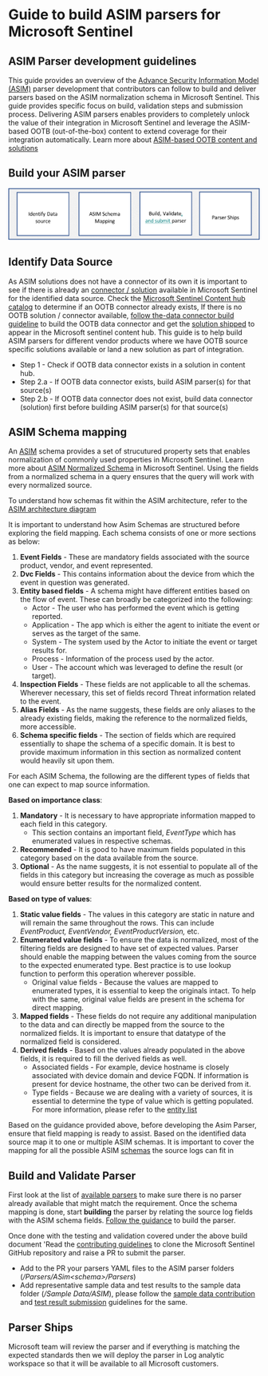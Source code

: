 # Guide to build ASIM parsers for Microsoft Sentinel 

## ASIM Parser development guidelines 
This guide provides an overview of the [Advance Security Information Model (ASIM)](https://learn.microsoft.com/azure/sentinel/normalization) parser development that contributors can follow to build and deliver parsers based on the ASIM normalization schema in Microsoft Sentinel. This guide provides specific focus on build, validation steps and submission process. Delivering ASIM parsers enables providers to completely unlock the value of their integration in Microsoft Sentinel and leverage the ASIM-based OOTB (out-of-the-box) content to extend coverage for their integration automatically.
Learn more about [ASIM-based OOTB content and solutions](https://learn.microsoft.com/azure/sentinel/domain-based-essential-solutions)

## Build your ASIM parser

![Microsoft Sentinel solutions build process](https://github.com/Azure/Azure-Sentinel/blob/master/Solutions/Images/ASIM_Parser_Steps.png)

	
## Identify Data Source 

As ASIM solutions does not have a connector of its own it is important to see if there is already an [connector / solution](https://learn.microsoft.com/azure/sentinel/data-connectors-reference) available in Microsoft Sentinel for the identified data source. Check the [Microsoft Sentinel Content hub catalog](https://learn.microsoft.com/azure/sentinel/sentinel-solutions-catalog) to determine if an OOTB connector already exists, If there is no OOTB solution / connector available, [follow the-data connector build guideline](https://github.com/Azure/Azure-Sentinel/blob/master/DataConnectors/ReadMe.md) to build the OOTB data connector and get the [solution shipped](https://github.com/Azure/Azure-Sentinel/tree/master/Solutions#guide-to-building-microsoft-sentinel-solutions) to appear in the Microsoft sentinel content hub. This guide is to help build ASIM parsers for different vendor products where we have OOTB source specific solutions available or land a new solution as part of integration.
  
* Step 1 - Check if OOTB data connector exists in a solution in content hub.
* Step 2.a - If OOTB data connector exists, build ASIM parser(s) for that source(s)
* Step 2.b - If OOTB data connector does not exist, build data connector (solution) first before building ASIM parser(s) for that source(s)

## ASIM Schema mapping 

An [ASIM](https://learn.microsoft.com/azure/sentinel/normalization) schema provides a set of strucutured property sets that enables normalization of commonly used properties in Microsoft Sentinel. Learn more about [ASIM Normalized Schema](https://learn.microsoft.com/azure/sentinel/normalization#normalized-schemas) in Microsoft Sentinel. Using the fields from a normalized schema in a query ensures that the query will work with every normalized source.
	
To understand how schemas fit within the ASIM architecture, refer to the [ASIM architecture diagram](https://learn.microsoft.com/azure/sentinel/normalization#asim-components)
 
It is important to understand how Asim Schemas are structured before exploring the field mapping. Each schema consists of one or more sections as below:

1.	**Event Fields** - These are mandatory fields associated with the source product, vendor, and event represented.
2.	**Dvc Fields** - This contains information about the device from which the event in question was generated.
3.	**Entity based fields** - A schema might have different entities based on the flow of event. These can broadly be categorized into the following:
	* 	Actor - The user who has performed the event which is getting reported.
	* 	Application - The app which is either the agent to initiate the event or serves as the target of the same.
	* 	System - The system used by the Actor to initiate the event or target results for.
	* 	Process - Information of the process used by the actor.
	* 	User - The account which was leveraged to define the result (or target).
4.	**Inspection Fields** - These fields are not applicable to all the schemas. Wherever necessary, this set of fields record Threat information related to the event.
5.	**Alias Fields** - As the name suggests, these fields are only aliases to the already existing fields, making the reference to the normalized fields, more accessible.
6.	**Schema specific fields** - The section of fields which are required essentially to shape the schema of a specific domain. It is best to provide maximum information in this section  as normalized content would heavily sit upon them.

For each ASIM Schema, the following are the different types of fields that one can expect to map source information.

**Based on importance class**:
1.	**Mandatory** - It is necessary to have appropriate information mapped to each field in this category. 
	* This section contains an important field, *EventType* which has enumerated values in respective schemas. 
2.	**Recommended** - It is good to have maximum fields populated in this category based on the data available from the source.
3.	**Optional** - As the name suggests, it is not essential to populate all of the fields in this category but increasing the coverage as much as possible would ensure better results for the normalized content.

**Based on type of values**:

1.	**Static value fields** - The values in this category are static in nature and will remain the same throughout the rows. This can include *EventProduct, EventVendor, EventProductVersion,* etc.
2.	**Enumerated value fields** - To ensure the data is normalized, most of the filtering fields are designed to have set of expected values. Parser should enable the mapping between the values coming from the source to the expected enumerated type. Best practice is to use lookup function to perform this operation wherever possible.
	* Original value fields - Because the values are mapped to enumerated types, it is essential to keep the originals intact. To help with the same, original value fields are present in the schema for direct mapping.
3.	**Mapped fields** - These fields do not require any additional manipulation to the data and can directly be mapped from the source to the normalized fields. It is important to ensure that datatype of the normalized field is considered.
4.	**Derived fields** - Based on the values already populated in the above fields, it is required to fill the derived fields as well. 
	* Associated fields - For example, device hostname is closely associated with device domain and device FQDN. If information is present for device hostname, the other two can be derived from it.
	* Type fields - Because we are dealing with a variety of sources, it is essential to determine the type of value which is getting populated. For more information, please refer to the [entity list](https://learn.microsoft.com/azure/sentinel/normalization-about-schemas#entities)
	
Based on the guidance provided above, before developing the Asim Parser, ensure that field mapping is ready to assist.
Based on the identified data source map it to one or multiple ASIM schemas. It is important to cover the mapping for all the possible ASIM [schemas](https://learn.microsoft.com/azure/sentinel/normalization-about-schemas) the source logs can fit in

## Build and Validate Parser  
First look at the list of [available parsers](https://learn.microsoft.com/azure/sentinel/normalization-parsers-list) to make sure there is no parser already available that might match the requirement. 
Once the schema mapping is done, start **building** the parser by relating the source log fields with the ASIM schema fields. [Follow the guidance](https://learn.microsoft.com/azure/sentinel/normalization-develop-parsers#custom-asim-parser-development-process) to build the parser.

Once done with the testing and validation covered under the above build document 'Read the [contributing guidelines](https://github.com/Azure/Azure-Sentinel#contributing) to clone the Microsoft Sentinel GitHub repository and raise a PR to submit the parser.
- Add to the PR your parsers YAML files to the ASIM parser folders (*/Parsers/ASim\<schema>\/Parsers*)
- Add representative sample data and test results to the sample data folder (*/Sample Data/ASIM*), please follow the [sample data contribution](https://github.com/Azure/Azure-Sentinel/tree/master/Sample%20Data#sample-data-contribution-guidance) and [test result submission](https://learn.microsoft.com/azure/sentinel/normalization-develop-parsers#test-results-submission-guidelines) guidelines for the same.

## Parser Ships 
Microsoft team will review the parser and if everything is matching the expected standards then we will deploy the parser in Log analytic workspace so that it will be available to all Microsoft customers.



